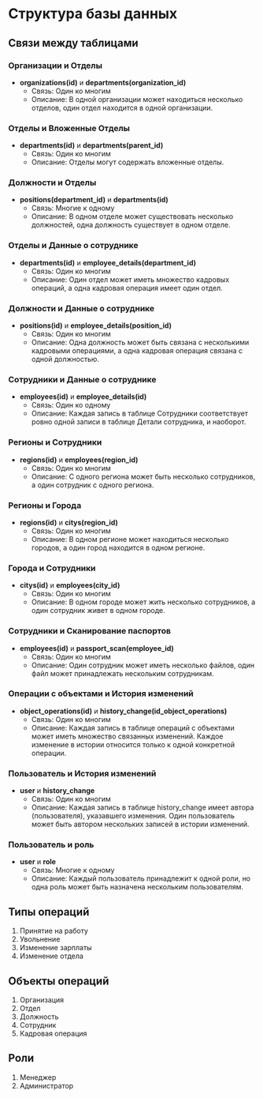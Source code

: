 # Структура базы данных

## Связи между таблицами

### Организации и Отделы
- **organizations(id)** и **departments(organization_id)**
  - Связь: Один ко многим
  - Описание: В одной организации может находиться несколько отделов, один отдел находится в одной организации.

### Отделы и Вложенные Отделы
- **departments(id)** и **departments(parent_id)**
  - Связь: Один ко многим
  - Описание: Отделы могут содержать вложенные отделы.

### Должности и Отделы
- **positions(department_id)** и **departments(id)**
  - Связь: Многие к одному
  - Описание: В одном отделе может существовать несколько должностей, одна должность существует в одном отделе.


### Отделы и Данные о сотруднике
- **departments(id)** и **employee_details(department_id)**
  - Связь: Один ко многим
  - Описание: Один отдел может иметь множество кадровых операций, а одна кадровая операция имеет один отдел.

### Должности и Данные о сотруднике
- **positions(id)** и **employee_details(position_id)**
  - Связь: Один ко многим
  - Описание: Одна должность может быть связана с несколькими кадровыми операциями, а одна кадровая операция связана с одной должностью.

### Сотрудники и Данные о сотруднике
- **employees(id)** и **employee_details(id)**
  - Связь: Один ко одному 
  - Описание: Каждая запись в таблице Сотрудники соответствует ровно одной записи в таблице Детали сотрудника, и наоборот.

### Регионы и Сотрудники
- **regions(id)** и **employees(region_id)**
  - Связь: Один ко многим
  - Описание: С одного региона может быть несколько сотрудников, а один сотрудник с одного региона.

### Регионы и Города
- **regions(id)** и **citys(region_id)**
  - Связь: Один ко многим
  - Описание: В одном регионе может находиться несколько городов, а один город находится в одном регионе.

### Города и Сотрудники
- **citys(id)** и **employees(city_id)**
  - Связь: Один ко многим
  - Описание: В одном городе может жить несколько сотрудников, а один сотрудник живет в одном городе.

### Сотрудники и Сканирование паспортов
- **employees(id)** и **passport_scan(employee_id)**
  - Связь: Один ко многим
  - Описание: Один сотрудник может иметь несколько файлов, один файл может принадлежать нескольким сотрудникам.

### Операции с объектами и История изменений
- **object_operations(id)** и **history_change(id_object_operations)**
  - Связь: Один ко многим
  - Описание: Каждая запись в таблице операций с объектами может иметь множество связанных изменений. Каждое изменение в истории относится только к одной конкретной операции.

### Пользователь и История изменений
- **user** и **history_change**
  - Связь: Один ко многим
  - Описание: Каждая запись в таблице history_change имеет автора (пользователя), указавшего изменения. Один пользователь может быть автором нескольких записей в истории изменений.

### Пользователь и роль
- **user** и **role**
  - Связь: Многие к одному
  - Описание: Каждый пользователь принадлежит к одной роли, но одна роль может быть назначена нескольким пользователям.

## Типы операций
1. Принятие на работу
2. Увольнение
3. Изменение зарплаты
4. Изменение отдела

## Объекты операций
1. Организация
2. Отдел
3. Должность
4. Сотрудник
5. Кадровая операция

## Роли
1. Менеджер
2. Администратор